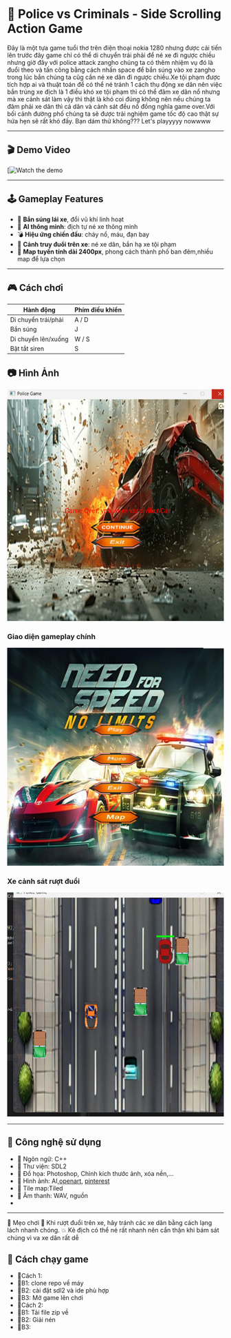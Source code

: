# 🚓 Police vs Criminals - Side Scrolling Action Game

Đây là một tựa game tuổi thơ trên điện thoại nokia 1280 nhưng được cải tiến lên trước đây game chỉ có thể di chuyển trái phải để né xe đi ngược chiều nhưng giờ đây với police attack zangho chúng ta có thêm nhiệm vụ đó là đuổi theo và tấn công bằng cách nhấn space để bắn súng vào xe zangho trong lúc bắn chúng ta cũg cần né xe dân đi ngược chiều.Xe tội phạm được tích hợp ai và thuật toán để có thể né tránh 1 cách thụ động xe dân nên việc bắn trúng xe địch là 1 điều khó xe tội phạm thì có thể đâm xe dân nổ nhưng mà xe cảnh sát làm vậy thì thật là khó coi đúng không nên nếu chúng ta đâm phải xe dân thì cả dân và cảnh sát đều nổ đồng nghĩa game over.Với bối cảnh đường phố chúng ta sẽ được trải nghiệm game tốc độ cao thật sự hứa hẹn sẽ rất khó đấy. Bạn dám thử không??? Let's playyyyy nowwww

---

## 🎬 Demo Video

[![Watch the demo](https://www.youtube.com/watch?v=8JzX97PQlbE)

---

## 🕹️ Gameplay Features

- 🔫 **Bắn súng lái xe**, đổi vũ khí linh hoạt
- 🧠 **AI thông minh**: địch tự né xe thông minh
- 💣 **Hiệu ứng chiến đấu**: cháy nổ, máu, đạn bay
- 🚗 **Cảnh truy đuổi trên xe**: né xe dân, bắn hạ xe tội phạm
- 🌆 **Map tuyến tính dài 2400px**, phong cách thành phố ban đêm,nhiều map để lựa chọn
  

---
## 🎮 Cách chơi

| Hành động                  | Phím điều khiển |
|----------------------------|------------------|
| Di chuyển trái/phải       | A / D            |
| Bắn súng                  | J        |
| Di chuyển lên/xuống       | W / S            |
| Bật tắt siren                  |      S   |
## 📷 Hình Ảnh
![Hinhanh](assets/screenshot/va.png)
### Giao diện gameplay chính
![Gameplay](assets/screenshot/pos.png)

### Xe cảnh sát rượt đuổi
![Car Chase](assets/screenshot/ruot.png)

---

## 🧰 Công nghệ sử dụng

- 🔹 Ngôn ngữ: C++
- 🔹 Thư viện: SDL2
- 🔹 Đồ họa: Photoshop, Chỉnh kích thước ảnh, xóa nền,...
- 🔹 Hình ảnh: AI,[openart](https://opengameart.org/), [pinterest](https://www.pinterest.com/)
- 🔹 Tile map:Tiled
- 🔹 Âm thanh: WAV, nguồn [](https://www.online-convert.com/result#j=a4c5c74c-3550-4eca-9f61-70a88e439fe2)
- 

---
📌 Mẹo chơi
🚗 Khi rượt đuổi trên xe, hãy tránh các xe dân bằng cách lạng lách nhanh chóng.
💥 Kẻ địch có thể né rất nhanh nên cẩn thận khi bám sát chúng vì va xe dân rất dễ


## 🚀 Cách chạy game
- 🔹Cách 1:
- 🔹B1: clone repo về máy
- 🔹B2: cài đặt sdl2 và ide phù hợp
- 🔹B3: Mở game lên chơi
- 🔹Cách 2: 
- 🔹B1: Tải file zip về
- 🔹B2: Giải nén
- 🔹B3: 
